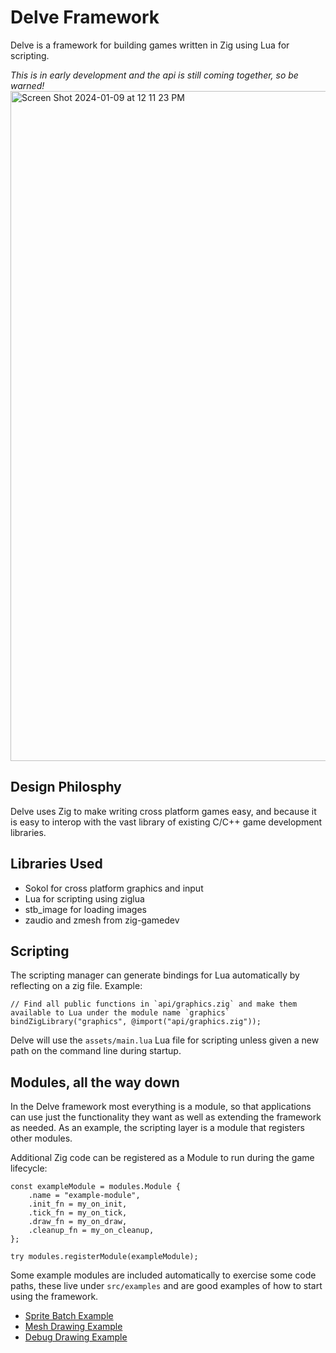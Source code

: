 # Delve Framework

Delve is a framework for building games written in Zig using Lua for scripting.

*This is in early development and the api is still coming together, so be warned!*
<img width="1072" alt="Screen Shot 2024-01-09 at 12 11 23 PM" src="https://github.com/Interrupt/delve-framework/assets/1374/b4e7f311-1cee-4463-9127-a9d69b1894d1">

## Design Philosphy

Delve uses Zig to make writing cross platform games easy, and because it is easy to interop with the vast library of existing C/C++ game development libraries.

## Libraries Used

* Sokol for cross platform graphics and input
* Lua for scripting using ziglua
* stb_image for loading images
* zaudio and zmesh from zig-gamedev

## Scripting

The scripting manager can generate bindings for Lua automatically by reflecting on a zig file. Example:

```
// Find all public functions in `api/graphics.zig` and make them available to Lua under the module name `graphics`
bindZigLibrary("graphics", @import("api/graphics.zig"));
```

Delve will use the `assets/main.lua` Lua file for scripting unless given a new path on the command line during startup.

## Modules, all the way down

In the Delve framework most everything is a module, so that applications can use just the functionality they want as well as extending the framework as needed. As an example, the scripting layer is a module that registers other modules.

Additional Zig code can be registered as a Module to run during the game lifecycle:

```
const exampleModule = modules.Module {
    .name = "example-module",
    .init_fn = my_on_init,
    .tick_fn = my_on_tick,
    .draw_fn = my_on_draw,
    .cleanup_fn = my_on_cleanup,
};

try modules.registerModule(exampleModule);
```

Some example modules are included automatically to exercise some code paths, these live under `src/examples` and are good examples of how to start using the framework.

* [Sprite Batch Example](src/examples/batcher.zig)
* [Mesh Drawing Example](src/examples/mesh.zig)
* [Debug Drawing Example](src/examples/debugdraw.zig)
